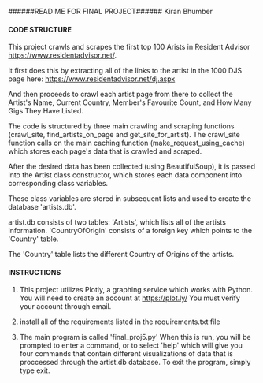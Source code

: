 ######READ ME FOR FINAL PROJECT###### Kiran Bhumber



#### CODE STRUCTURE ####

This project crawls and scrapes the first top 100 Arists in Resident Advisor <https://www.residentadvisor.net/>.

It first does this by extracting all of the links to the artist in the 1000 DJS page here:
<https://www.residentadvisor.net/dj.aspx>

And then proceeds to crawl each artist page from there to collect the Artist's Name, Current Country, Member's Favourite Count, and How Many Gigs They Have Listed.

The code is structured by three main crawling and scraping functions (crawl_site, find_artists_on_page and get_site_for_artist).
The crawl_site function calls on the main caching function (make_request_using_cache) which stores each page's data that is crawled and scraped.

After the desired data has been collected (using BeautifulSoup), it is passed into the Artist class constructor, which stores each data component into corresponding class variables.

These class variables are stored in subsequent lists and used to create the database 'artists.db'.

artist.db consists of two tables:
'Artists', which lists all of the artists information. 'CountryOfOrigin' consists of a foreign key which points to the 'Country' table.

The 'Country' table lists the different Country of Origins of the artists.

#### INSTRUCTIONS ####

1. This project utilizes Plotly, a graphing service which works with Python.
You will need to create an account at <https://plot.ly/> You must verify your account through email.

2. install all of the requirements listed in the requirements.txt file

3. The main program is called 'final_proj5.py' When this is run, you will be prompted to enter a command, or to select 'help' which will give you four commands that contain different visualizations of data that is proccessed through the artist.db database. To exit the program, simply type exit.
